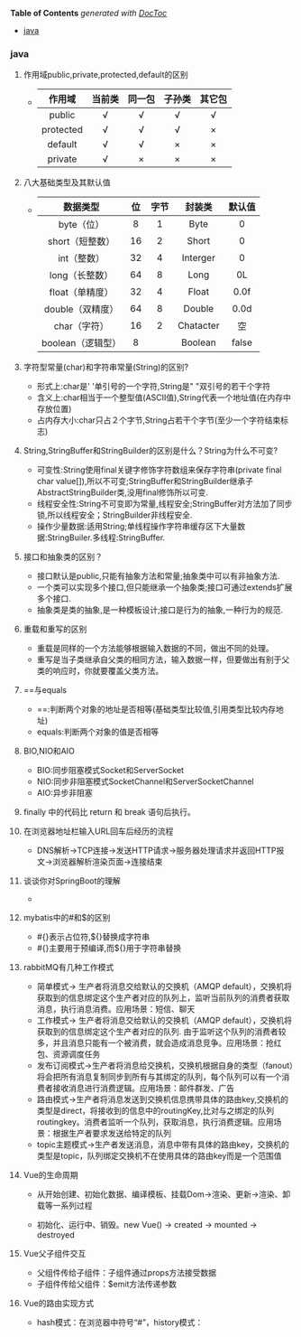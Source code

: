 <!-- START doctoc generated TOC please keep comment here to allow auto update -->
<!-- DON'T EDIT THIS SECTION, INSTEAD RE-RUN doctoc TO UPDATE -->
**Table of Contents**  *generated with [DocToc](https://github.com/thlorenz/doctoc)*

- [java](#java)

<!-- END doctoc generated TOC please keep comment here to allow auto update -->

### java

1. 作用域public,private,protected,default的区别
   
   * |  作用域   | 当前类 | 同一包 | 子孙类 | 其它包 |
     | :-------: | :----: | :----: | :----: | :----: |
     |  public   |   √    |   √    |   √    |   √    |
     | protected |   √    |   √    |   √    |   ×    |
     |  default  |   √    |   √    |   ×    |   ×    |
     |  private  |   √    |   ×    |   ×    |   ×    |
   
2. 八大基础类型及其默认值

   * |     数据类型      |  位  | 字节 |  封装类   | 默认值 |
     | :---------------: | :--: | :--: | :-------: | :----: |
     |    byte（位）     |  8   |  1   |   Byte    |   0    |
     |  short（短整数）  |  16  |  2   |   Short   |   0    |
     |    int（整数）    |  32  |  4   | Interger  |   0    |
     |  long（长整数）   |  64  |  8   |   Long    |   0L   |
     |  float（单精度）  |  32  |  4   |   Float   |  0.0f  |
     | double（双精度）  |  64  |  8   |  Double   |  0.0d  |
     |   char（字符）    |  16  |  2   | Chatacter |   空   |
     | boolean（逻辑型） |  8   |      |  Boolean  | false  |

3. 字符型常量(char)和字符串常量(String)的区别?

   * 形式上:char是' '单引号的一个字符,String是" "双引号的若干个字符
   * 含义上:char相当于一个整型值(ASCII值),String代表一个地址值(在内存中存放位置)
   * 占内存大小:char只占２个字节,String占若干个字节(至少一个字符结束标志)

4. String,StringBuffer和StringBuilder的区别是什么？String为什么不可变?

   * 可变性:String使用final关键字修饰字符数组来保存字符串(private final char value[]),所以不可变;StringBuffer和StringBuilder继承子AbstractStringBuilder类,没用final修饰所以可变.
   * 线程安全性:String不可变即为常量,线程安全;StringBuffer对方法加了同步锁,所以线程安全；StringBuilder非线程安全.
   * 操作少量数据:适用String;单线程操作字符串缓存区下大量数据:StringBuiler.多线程:StringBuffer.

5. 接口和抽象类的区别？

   * 接口默认是public,只能有抽象方法和常量;抽象类中可以有非抽象方法.
   * 一个类可以实现多个接口,但只能继承一个抽象类;接口可通过extends扩展多个接口.
   * 抽象类是类的抽象,是一种模板设计;接口是行为的抽象,一种行为的规范.

6. 重载和重写的区别

   * 重载是同样的一个方法能够根据输入数据的不同，做出不同的处理。
   * 重写是当子类继承自父类的相同方法，输入数据一样，但要做出有别于父类的响应时，你就要覆盖父类方法。

7. ==与equals

   * ==:判断两个对象的地址是否相等(基础类型比较值,引用类型比较内存地址)
   * equals:判断两个对象的值是否相等

8. BIO,NIO和AIO

   * BIO:同步阻塞模式Socket和ServerSocket
   * NIO:同步非阻塞模式SocketChannel和ServerSocketChannel
   * AIO:异步非阻塞
   
9. finally 中的代码比 return 和 break 语句后执行。

10. 在浏览器地址栏输入URL回车后经历的流程

    * DNS解析->TCP连接->发送HTTP请求->服务器处理请求并返回HTTP报文->浏览器解析渲染页面->连接结束

11. 谈谈你对SpringBoot的理解

    * 
    
12. mybatis中的#和$的区别

    * #{}表示占位符,${}替换成字符串
    * #{}主要用于预编译,而${}用于字符串替换
    
13. rabbitMQ有几种工作模式
    *  简单模式-> 生产者将消息交给默认的交换机（AMQP default），交换机将获取到的信息绑定这个生产者对应的队列上，监听当前队列的消费者获取消息，执行消息消费。应用场景：短信、聊天
    *  工作模式-> 生产者将消息交给默认的交换机（AMQP default），交换机将获取到的信息绑定这个生产者对应的队列. 由于监听这个队列的消费者较多，并且消息只能有一个被消费，就会造成消息竞争。应用场景：抢红包、资源调度任务
    * 发布订阅模式->生产者将消息给交换机，交换机根据自身的类型（fanout）将会把所有消息复制同步到所有与其绑定的队列，每个队列可以有一个消费者接收消息进行消费逻辑。应用场景：邮件群发、广告
    * 路由模式->生产者将消息发送到交换机信息携带具体的路由key,交换机的类型是direct，将接收到的信息中的routingKey,比对与之绑定的队列routingkey。消费者监听一个队列，获取消息，执行消费逻辑。应用场景：根据生产者要求发送给特定的队列
    * topic主题模式->生产者发送消息，消息中带有具体的路由key，交换机的类型是topic，队列绑定交换机不在使用具体的路由key而是一个范围值
    
14. Vue的生命周期

    * 从开始创建、初始化数据、编译模板、挂载Dom→渲染、更新→渲染、卸载等一系列过程

    * 初始化、运行中、销毁。new Vue() -> created -> mounted -> destroyed

15. Vue父子组件交互

    * 父组件传给子组件：子组件通过props方法接受数据
    * 子组件传给父组件：$emit方法传递参数

16. Vue的路由实现方式

    * hash模式：在浏览器中符号“#”，history模式：
